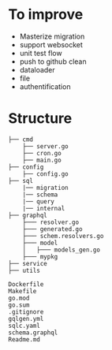# To improve
- Masterize migration
- support websocket
- unit test flow
- push to github clean
- dataloader
- file
- authentification

# Structure
```
├── cmd
    ├── server.go
    ├── cron.go
    ├── main.go
├── config
    ├── config.go
├── sql
    |── migration
    |── schema
    |── query
    |── internal
├── graphql
    ├─── resolver.go
    ├─── generated.go
    ├─── schem.resolvers.go
    ├─── model
    │   ├─── models_gen.go
    ├─── mypkg
├── service
├── utils

Dockerfile
Makefile
go.mod
go.sum
.gitignore
gqlgen.yml
sqlc.yaml
schema.graphql
Readme.md
```
